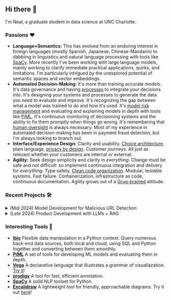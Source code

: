 ## Hi there 👋

I'm Neal, a graduate student in data science at UNC Charlotte.

### Passions ❤️
- **Language+Semantics:** This has evolved from an enduring interest in foreign languages (mostly Spanish, Japanese, Chinese-Mandarin) to dabbling in linguistics and natural language processing with tools like [SpaCy](https://spacy.io/). More recently I've been working with large language models, mainly working to clarify immediate practical applications, quirks, and limitations. I'm particularly intrigued by the unexplored potential of semantic spaces and vector embeddings.
- **Automated Decision-Making:** It's more than training accurate models.  It's data governance and having [processes](https://leansixsigmainstitute.org/) to integrate your decisions into.  It's designing your systems and processes to generate the data you need to evaluate and improve.  It's recognizing the gap between what a model was trained to do and how it's used.  It's [model risk management](https://www.federalreserve.gov/supervisionreg/srletters/sr1107.htm) and evaluating and explaining models in depth with tools like [PiML](https://github.com/SelfExplainML/PiML-Toolbox).  It's continuous monitoring of decisioning systems and the ability to fix them promptly when things go wrong.  It's remembering that [human oversight](https://gdpr-info.eu/art-22-gdpr/) is always necessary.  Most of my experience in automated decision-making has been in payment fraud detection, but I'm always looking to branch out.
- **Interface/Experience Design:** Clarity and usability.  [Choice architecture](https://papers.ssrn.com/sol3/papers.cfm?abstract_id=1583509), plain language, [privacy by design](https://iapp.org/resources/article/oipc-privacy-by-design-resources/).  Customer journeys.  All just as relevant whether your customers are internal or external.
- **Agility:** Seek design simplicity and clarity in *everything*.  Change must be safe and not difficult: so implement continuous integration and delivery for *everything*.  Type safety.  [Clean code organization](https://12factor.net/).  Modular, testable systems.  Fast failure.  Containerization, infrastructure as code, continuous documentation.  Agility grows out of a [Grug-brained](https://grugbrain.dev/) attitude.

### Recent Projects 🛠️

<Details>
  <Summary>
     (Mid 2024) Model Development for Malicious URL Detection 
  </Summary><br> 
  
  [No Phishing](https://github.com/neal-logan/no-phishing), a small individual project to develop and evaluate a classification model for malicious URL detection, mainly using [PiML](https://selfexplainml.github.io/PiML-Toolbox/_build/html/index.html).
  
</Details>

<Details>
  <Summary>
     (Late 2024) Product Development with LLMs + RAG
  </Summary><br> 
  
  [MinuteMate](https://github.com/dsba6010-llm-applications/MinuteMate), a group semester project to develop and implement an LLM product to improve public access to public meetings (mainly formal public meetings) via retrieval-augmented generation (RAG).  It consists mainly of (1) a preprocessing pipeline which populates a vector database with useful vector-indexed chunks of text from meeting transcriptions, agendas, and minutes and (2) a chat app consisting of a backend that implements RAG-enhanced chat functionality and serves it to a public Streamlit frontend via an API.  To support this, we are deploying smaller open language models like Llama3, both locally and in the cloud, rather than relying strictly on existing model services. This was my first experience implementing something approaching proper CI for project development and will include capabilities for comprehensive testing and evaluation.  It is very much a work in progress.
  
</Details>

### Interesting Tools 🧰

- **[Ibis](https://github.com/ibis-project)** Flexible data manipulation in a Python context.  Query numerous back-end data sources, both local and cloud, using SQL and Python together and converting between them smoothly.
- **[PiML](https://github.com/SelfExplainML/PiML-Toolbox)** A set of tools for developing ML models and evaluating them in depth.
- **[Vega](https://altair-viz.github.io/)** A declarative language that illustrates a grammar of visualiazation. [Try it](https://vega.github.io/editor/#/)!
- **[prodigy](https://prodi.gy/)** A tool for fast, efficient annotation.
- **[SpaCy](https://spacy.io/)** A solid NLP toolset for Python.
- **[Excalidraw](https://github.com/excalidraw/excalidraw)** A lightweight tool for friendly, approachable diagrams. Try it out [here](https://excalidraw.com/)!
